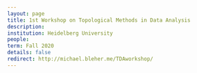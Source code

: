 ```yaml
---
layout: page
title: 1st Workshop on Topological Methods in Data Analysis
description: 
institution: Heidelberg University
people: 
term: Fall 2020
details: false
redirect: http://michael.bleher.me/TDAworkshop/
---
```


